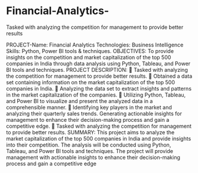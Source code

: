 # Financial-Analytics-
Tasked with analyzing the competition for management to provide better results

PROJECT-Name: Financial Analytics                                                                                         Technologies: Business Intelligence                                                                                                                               Skills: Python, Power BI tools & techniques. 
OBJECTIVES: To provide insights on the competition and market capitalization of the top 500 companies in India through data analysis using Python, Tableau, and Power BI tools and techniques.
PROJECT DESCRIPTION:
	Tasked with analyzing the competition for management to provide better results.
	Obtained a data set containing information on the market capitalization of the top 500 companies in India.
	Analyzing the data set to extract insights and patterns in the market capitalization of the companies.
	Utilizing Python, Tableau, and Power BI to visualize and present the analyzed data in a comprehensible manner.
	Identifying key players in the market and analyzing their quarterly sales trends. Generating actionable insights for management to enhance their decision-making process and gain a competitive edge.
	Tasked with analyzing the competition for management to provide better results.
SUMMARY: This project aims to analyze the market capitalization of the top 500 companies in India and provide insights into their competition. The analysis will be conducted using Python, Tableau, and Power BI tools and techniques. The project will provide management with actionable insights to enhance their decision-making process and gain a competitive edge
